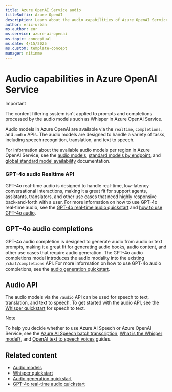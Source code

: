 ```yaml
---
title: Azure OpenAI Service audio
titleSuffix: Azure OpenAI
description: Learn about the audio capabilities of Azure OpenAI Service.
author: eric-urban
ms.author: eur
ms.service: azure-ai-openai
ms.topic: conceptual 
ms.date: 4/15/2025
ms.custom: template-concept
manager: nitinme
---
```


# Audio capabilities in Azure OpenAI Service

> [!IMPORTANT]
> The content filtering system isn't applied to prompts and completions processed by the audio models such as Whisper in Azure OpenAI Service. 

Audio models in Azure OpenAI are available via the `realtime`, `completions`, and `audio` APIs. The audio models are designed to handle a variety of tasks, including speech recognition, translation, and text to speech.

For information about the available audio models per region in Azure OpenAI Service, see the [audio models](models.md?tabs=standard-audio#standard-models-by-endpoint), [standard models by endpoint](models.md?tabs=standard-audio#standard-models-by-endpoint), and [global standard model availability](models.md?tabs=standard-audio#global-standard-model-availability) documentation.

### GPT-4o audio Realtime API

GPT-4o real-time audio is designed to handle real-time, low-latency conversational interactions, making it a great fit for support agents, assistants, translators, and other use cases that need highly responsive back-and-forth with a user. For more information on how to use GPT-4o real-time audio, see the [GPT-4o real-time audio quickstart](../realtime-audio-quickstart.md) and [how to use GPT-4o audio](../how-to/realtime-audio.md).

## GPT-4o audio completions

GPT-4o audio completion is designed to generate audio from audio or text prompts, making it a great fit for generating audio books, audio content, and other use cases that require audio generation. The GPT-4o audio completions model introduces the audio modality into the existing `/chat/completions` API. For more information on how to use GPT-4o audio completions, see the [audio generation quickstart](../audio-completions-quickstart.md).

## Audio API

The audio models via the `/audio` API can be used for speech to text, translation, and text to speech. To get started with the audio API, see the [Whisper quickstart](../whisper-quickstart.md) for speech to text.

> [!NOTE]
> To help you decide whether to use Azure AI Speech or Azure OpenAI Service, see the [Azure AI Speech batch transcription](../../speech-service/batch-transcription-create.md), [What is the Whisper model?](../../speech-service/whisper-overview.md), and [OpenAI text to speech voices](../../speech-service/openai-voices.md#openai-text-to-speech-voices-via-azure-openai-service-or-via-azure-ai-speech) guides.

## Related content

- [Audio models](models.md#audio-models)
- [Whisper quickstart](../whisper-quickstart.md)
- [Audio generation quickstart](../audio-completions-quickstart.md)
- [GPT-4o real-time audio quickstart](../realtime-audio-quickstart.md)
